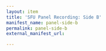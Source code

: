 ```yaml
---
layout: item
title: 'SFU Panel Recording: Side B'
manifest_name: panel-side-b
permalink: panel-side-b
external_manifest_url: 

---
```

<!-- Add an essay or interpretive material below this line,
using HTML or markdown.  Do not modify this file above this line -->
